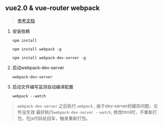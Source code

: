 ## vue2.0 & vue-router webpack

> [参考文档](http://router.vuejs.org/zh-cn/essentials/getting-started.html)

1. 安装依赖

    `npm install`
    
    `npm install webpack -g`
    
    `npm install webpack-dev-server -g`
    
2. 启动webpack-dev-server

    `webpack-dev-server`
    
3. 启动文件编写监测自动编译配置

    `webpack --watch`
    
>   `webpack-dev-server` 之后执行 `webpack` , 由于dev-server的缓存问题，文件没生效
>   最好执行`webpack-dev-server --watch`, 修改html时，不重新打包，在js代码处回车，触发重新打包。